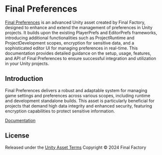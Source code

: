 # Final Preferences

<a href="https://u3d.as/3hny" target="_blank">Final Preferences</a> is an advanced Unity asset created by Final Factory, designed to enhance and extend the management of preferences in Unity projects. It builds upon the existing PlayerPrefs and EditorPrefs frameworks, introducing additional functionalities such as ProjectRuntime and ProjectDevelopment scopes, encryption for sensitive data, and a sophisticated editor UI for managing preferences in real-time. This documentation provides detailed guidance on the setup, usage, features, and API of Final Preferences to ensure successful integration and utilization in your Unity projects.

## Introduction

Final Preferences delivers a robust and adaptable system for managing game settings and preferences across various scopes, including runtime and development standalone builds. This asset is particularly beneficial for projects that demand high data integrity and enhanced security, featuring encryption capabilities to protect sensitive information.

[Documentation](https://docs.finalfactory.de/docs/category/final-preferences)

## License

Released under the <a href="https://unity.com/legal/as-terms" target="_blank">Unity Asset Terms</a>
Copyright © 2024 Final Factory
